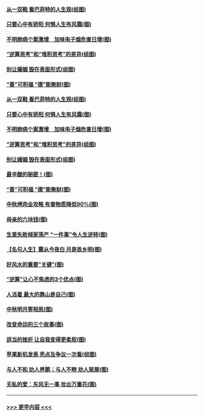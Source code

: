 #### [从一双鞋 看巴菲特的人生观(组图)](../pages/p8/907311.md?t=09142233) 
#### [只要心中有骄阳 何惧人生有风霜(图)](../pages/p8/907320.md?t=09142233) 
#### [不明肺病个案激增　加味电子烟危害日增(图)](../pages/p8/907307.md?t=09142233) 
#### [“逆算思考”和“堆积思考”的差异(组图)](../pages/p8/907229.md?t=09142233) 
#### [别让婚姻 毁在表面形式(组图)](../pages/p8/907118.md?t=09142233) 
#### [“善”可积福 “德”能聚财(图)](../pages/p8/906906.md?t=09142233) 
#### [从一双鞋 看巴菲特的人生观(组图)](../pages/p8/907311.md?t=09142233) 
#### [只要心中有骄阳 何惧人生有风霜(图)](../pages/p8/907320.md?t=09142233) 
#### [不明肺病个案激增　加味电子烟危害日增(图)](../pages/p8/907307.md?t=09142233) 
#### [“逆算思考”和“堆积思考”的差异(组图)](../pages/p8/907229.md?t=09142233) 
#### [别让婚姻 毁在表面形式(组图)](../pages/p8/907118.md?t=09142233) 
#### [最辛酸的秘密！(图)](../pages/p8/906327.md?t=09142233) 
#### [“善”可积福 “德”能聚财(图)](../pages/p8/906906.md?t=09142233) 
#### [中秋烤肉全攻略 有害物质降低90%(图)](../pages/p8/907227.md?t=09142233) 
#### [母亲的六块钱(图)](../pages/p8/907107.md?t=09142233) 
#### [生意失败倾家荡产 “一件事”令人生逆转(图)](../pages/p8/907101.md?t=09142233) 
#### [【名句人生】露从今夜白 月是故乡明(图)](../pages/p8/906558.md?t=09142233) 
#### [好风水的重要“关键”(图)](../pages/p8/907087.md?t=09142233) 
#### [“逆算”让心不焦虑的3个优点(图)](../pages/p8/907070.md?t=09142233) 
#### [人活着 最大的靠山是自己(图)](../pages/p8/906329.md?t=09142233) 
#### [中秋明月寄相思(图)](../pages/p8/906932.md?t=09142233) 
#### [改变命运的三个故事(图)](../pages/p8/906257.md?t=09142233) 
#### [适当的挫折 让自我变得更柔软(图)](../pages/p8/906984.md?t=09142233) 
#### [苹果新机发表 亮点及争议一次看(组图)](../pages/p8/906967.md?t=09142233) 
#### [与人不和 劝人养鹅；与人不睦 劝人架屋(图)](../pages/p8/906905.md?t=09142233) 
#### [无私的爱：东风无一事 妆出万重花(图)](../pages/p8/906862.md?t=09142233) 

----
#### [ >>> 更早内容 <<< ](../indexes/p8-earlier.md)
